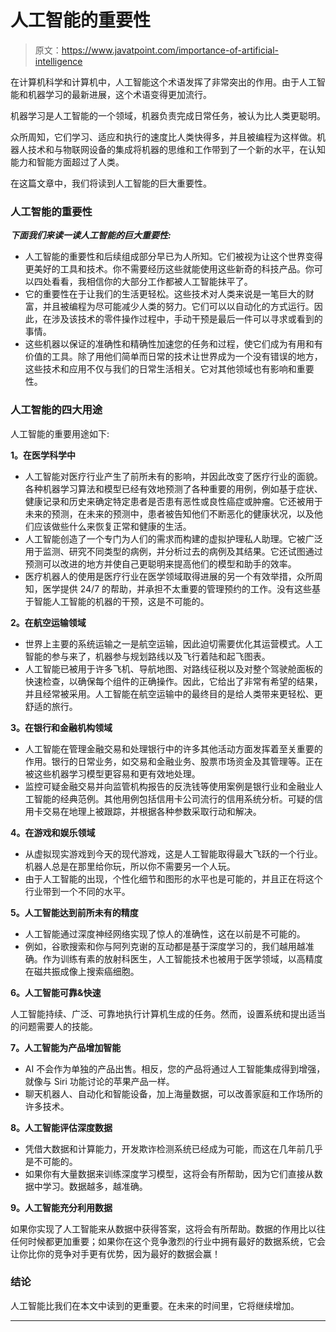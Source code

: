 # 人工智能的重要性

> 原文：<https://www.javatpoint.com/importance-of-artificial-intelligence>

在计算机科学和计算机中，人工智能这个术语发挥了非常突出的作用。由于人工智能和机器学习的最新进展，这个术语变得更加流行。

机器学习是人工智能的一个领域，机器负责完成日常任务，被认为比人类更聪明。

众所周知，它们学习、适应和执行的速度比人类快得多，并且被编程为这样做。机器人技术和与物联网设备的集成将机器的思维和工作带到了一个新的水平，在认知能力和智能方面超过了人类。

在这篇文章中，我们将读到人工智能的巨大重要性。

### 人工智能的重要性

***下面我们来读一读人工智能的巨大重要性:***

*   人工智能的重要性和后续组成部分早已为人所知。它们被视为让这个世界变得更美好的工具和技术。你不需要经历这些就能使用这些新奇的科技产品。你可以四处看看，我相信你的大部分工作都被人工智能抹平了。
*   它的重要性在于让我们的生活更轻松。这些技术对人类来说是一笔巨大的财富，并且被编程为尽可能减少人类的努力。它们可以以自动化的方式运行。因此，在涉及该技术的零件操作过程中，手动干预是最后一件可以寻求或看到的事情。
*   这些机器以保证的准确性和精确性加速您的任务和过程，使它们成为有用和有价值的工具。除了用他们简单而日常的技术让世界成为一个没有错误的地方，这些技术和应用不仅与我们的日常生活相关。它对其他领域也有影响和重要性。

### 人工智能的四大用途

人工智能的重要用途如下:

**1。在医学科学中**

*   人工智能对医疗行业产生了前所未有的影响，并因此改变了医疗行业的面貌。各种机器学习算法和模型已经有效地预测了各种重要的用例，例如基于症状、健康记录和历史来确定特定患者是否患有恶性或良性癌症或肿瘤。它还被用于未来的预测，在未来的预测中，患者被告知他们不断恶化的健康状况，以及他们应该做些什么来恢复正常和健康的生活。
*   人工智能创造了一个专门为人们的需求而构建的虚拟护理私人助理。它被广泛用于监测、研究不同类型的病例，并分析过去的病例及其结果。它还试图通过预测可以改进的地方并使自己更聪明来提高他们的模型和助手的效率。
*   医疗机器人的使用是医疗行业在医学领域取得进展的另一个有效举措，众所周知，医学提供 24/7 的帮助，并承担不太重要的管理预约的工作。没有这些基于智能人工智能的机器的干预，这是不可能的。

**2。在航空运输领域**

*   世界上主要的系统运输之一是航空运输，因此迫切需要优化其运营模式。人工智能的参与来了，机器参与规划路线以及飞行着陆和起飞图表。
*   人工智能已被用于许多飞机、导航地图、对路线征税以及对整个驾驶舱面板的快速检查，以确保每个组件的正确操作。因此，它给出了非常有希望的结果，并且经常被采用。人工智能在航空运输中的最终目的是给人类带来更轻松、更舒适的旅行。

**3。在银行和金融机构领域**

*   人工智能在管理金融交易和处理银行中的许多其他活动方面发挥着至关重要的作用。银行的日常业务，如交易和金融业务、股票市场资金及其管理等。正在被这些机器学习模型更容易和更有效地处理。
*   监控可疑金融交易并向监管机构报告的反洗钱等使用案例是银行业和金融业人工智能的经典范例。其他用例包括信用卡公司流行的信用系统分析。可疑的信用卡交易在地理上被跟踪，并根据各种参数采取行动和解决。

**4。在游戏和娱乐领域**

*   从虚拟现实游戏到今天的现代游戏，这是人工智能取得最大飞跃的一个行业。机器人总是在那里给你玩，所以你不需要另一个人玩。
*   由于人工智能的出现，个性化细节和图形的水平也是可能的，并且正在将这个行业带到一个不同的水平。

**5。人工智能达到前所未有的精度**

*   人工智能通过深度神经网络实现了惊人的准确性，这在以前是不可能的。
*   例如，谷歌搜索和你与阿列克谢的互动都是基于深度学习的，我们越用越准确。作为训练有素的放射科医生，人工智能技术也被用于医学领域，以高精度在磁共振成像上搜索癌细胞。

**6。人工智能可靠&快速**

人工智能持续、广泛、可靠地执行计算机生成的任务。然而，设置系统和提出适当的问题需要人的技能。

**7。人工智能为产品增加智能**

*   AI 不会作为单独的产品出售。相反，您的产品将通过人工智能集成得到增强，就像与 Siri 功能讨论的苹果产品一样。
*   聊天机器人、自动化和智能设备，加上海量数据，可以改善家庭和工作场所的许多技术。

**8。人工智能评估深度数据**

*   凭借大数据和计算能力，开发欺诈检测系统已经成为可能，而这在几年前几乎是不可能的。
*   如果你有大量数据来训练深度学习模型，这将会有所帮助，因为它们直接从数据中学习。数据越多，越准确。

**9。人工智能充分利用数据**

如果你实现了人工智能来从数据中获得答案，这将会有所帮助。数据的作用比以往任何时候都更加重要；如果你在这个竞争激烈的行业中拥有最好的数据系统，它会让你比你的竞争对手更有优势，因为最好的数据会赢！

### 结论

人工智能比我们在本文中读到的更重要。在未来的时间里，它将继续增加。

* * *